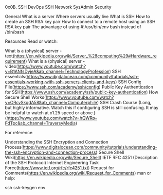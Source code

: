 0x0B. SSH
DevOps
SSH
Network
SysAdmin
Security

General
What is a server
Where servers usually live
What is SSH
How to create an SSH RSA key pair
How to connect to a remote host using an SSH RSA key pair
The advantage of using #!/usr/bin/env bash instead of /bin/bash

Resources
Read or watch:

What is a (physical) server - text(https://en.wikipedia.org/wiki/Server_%28computing%29#Hardware_requirement)
What is a (physical) server - video(https://www.youtube.com/watch?v=B1ANfsDyjeA&ab_channel=TechnologyProfession)
SSH essentials(https://www.digitalocean.com/community/tutorials/ssh-essentials-working-with-ssh-servers-clients-and-keys)
SSH Config File(https://www.ssh.com/academy/ssh/config)
Public Key Authentication for SSH(https://www.ssh.com/academy/ssh/public-key-authentication)
How Secure Shell Works(https://www.youtube.com/watch?v=ORcvSkgdA58&ab_channel=Computerphile)
SSH Crash Course (Long, but highly informative. Watch this if configuring SSH is still confusing. It may be helpful to watch at x1.25 speed or above.)(https://www.youtube.com/watch?v=hQWRp-FdTpc&ab_channel=TraversyMedia)


For reference:

Understanding the SSH Encryption and Connection Process(https://www.digitalocean.com/community/tutorials/understanding-the-ssh-encryption-and-connection-process)
Secure Shell Wiki(https://en.wikipedia.org/wiki/Secure_Shell)
IETF RFC 4251 (Description of the SSH Protocol)
Internet Engineering Task Force(https://www.ietf.org/rfc/rfc4251.txt)
Request for Comments(https://en.wikipedia.org/wiki/Request_for_Comments)
man or help:

ssh
ssh-keygen
env
